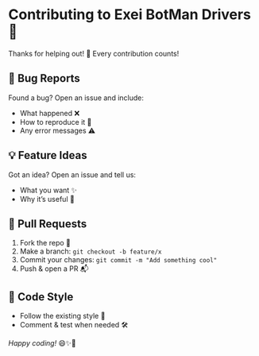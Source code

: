 # Contributing to Exei BotMan Drivers 🤖

Thanks for helping out! 🎉 Every contribution counts!

## 🐞 Bug Reports
Found a bug? Open an issue and include:
- What happened ❌
- How to reproduce it 🔄
- Any error messages ⚠️

## 💡 Feature Ideas
Got an idea? Open an issue and tell us:
- What you want ✨
- Why it’s useful 🎯

## 🚀 Pull Requests
1. Fork the repo 🍴 
2. Make a branch: `git checkout -b feature/x`
3. Commit your changes: `git commit -m "Add something cool"`
4. Push & open a PR 📬

## 📝 Code Style
- Follow the existing style 🎨
- Comment & test when needed 🛠️

_Happy coding!_ 😄✨🚀
